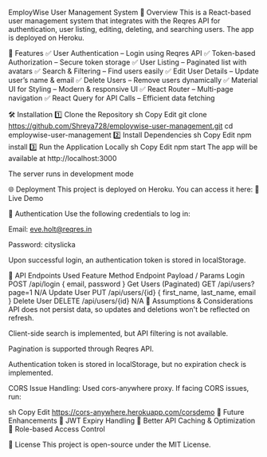 EmployWise User Management System
🚀 Overview
This is a React-based user management system that integrates with the Reqres API for authentication, user listing, editing, deleting, and searching users. The app is deployed on Heroku.

🌟 Features
✅ User Authentication – Login using Reqres API
✅ Token-based Authorization – Secure token storage
✅ User Listing – Paginated list with avatars
✅ Search & Filtering – Find users easily
✅ Edit User Details – Update user’s name & email
✅ Delete Users – Remove users dynamically
✅ Material UI for Styling – Modern & responsive UI
✅ React Router – Multi-page navigation
✅ React Query for API Calls – Efficient data fetching

🛠️ Installation
1️⃣ Clone the Repository
sh
Copy
Edit
git clone https://github.com/Shreya728/employwise-user-management.git
cd employwise-user-management
2️⃣ Install Dependencies
sh
Copy
Edit
npm install
3️⃣ Run the Application Locally
sh
Copy
Edit
npm start
The app will be available at http://localhost:3000

The server runs in development mode

🌐 Deployment
This project is deployed on Heroku. You can access it here:
🔗 Live Demo

🔑 Authentication
Use the following credentials to log in:

Email: eve.holt@reqres.in

Password: cityslicka

Upon successful login, an authentication token is stored in localStorage.

📝 API Endpoints Used
Feature	Method	Endpoint	Payload / Params
Login	POST	/api/login	{ email, password }
Get Users (Paginated)	GET	/api/users?page=1	N/A
Update User	PUT	/api/users/{id}	{ first_name, last_name, email }
Delete User	DELETE	/api/users/{id}	N/A
📌 Assumptions & Considerations
API does not persist data, so updates and deletions won't be reflected on refresh.

Client-side search is implemented, but API filtering is not available.

Pagination is supported through Reqres API.

Authentication token is stored in localStorage, but no expiration check is implemented.

CORS Issue Handling: Used cors-anywhere proxy. If facing CORS issues, run:

sh
Copy
Edit
https://cors-anywhere.herokuapp.com/corsdemo
🚀 Future Enhancements
🔹 JWT Expiry Handling
🔹 Better API Caching & Optimization
🔹 Role-based Access Control

📜 License
This project is open-source under the MIT License.

